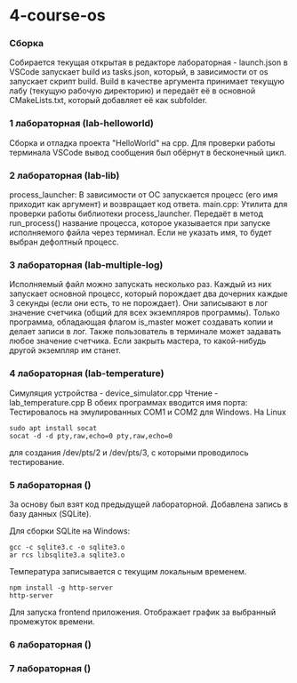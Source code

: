 # 4-course-os

### Сборка
Собирается текущая открытая в редакторе лабораторная - launch.json в VSCode запускает build из tasks.json, который, в зависимости от os запускает скрипт build.
Build в качестве аргумента принимает текущую лабу (текущую рабочую директорию) и передаёт её в основной CMakeLists.txt, который добавляет её как subfolder.

### 1 лабораторная (lab-helloworld)
Сборка и отладка проекта "HelloWorld" на cpp. Для проверки работы терминала VSCode вывод сообщения был обёрнут в бесконечный цикл.

### 2 лабораторная (lab-lib)
process_launcher:
В зависимости от ОС запускается процесс (его имя приходит как аргумент) и возвращает код ответа.
main.cpp:
Утилита для проверки работы библиотеки process_launcher. Передаёт в метод run_process() название процесса, которое указывается при запуске исполняемого файла через терминал. Если не указать имя, то будет выбран дефолтный процесс.

### 3 лабораторная (lab-multiple-log)
Исполняемый файл можно запускать несколько раз. Каждый из них запускает основной процесс, который порождает два дочерних каждые 3 секунды (если они есть, то не порождает). Они записывают в лог значение счетчика (общий для всех экземпляров программы). Только программа, обладающая флагом is_master может создавать копии и делает записи в лог.
Также пользователь в терминале может задавать любое значение счетчика. Если закрыть мастера, то какой-нибудь другой экземпляр им станет.

### 4 лабораторная (lab-temperature)
Симуляция устройства - device_simulator.cpp
Чтение - lab_temperature.cpp
В обеих программах вводится имя порта:
Тестировалось на эмулированных COM1 и COM2 для Windows.
На Linux
```
sudo apt install socat
socat -d -d pty,raw,echo=0 pty,raw,echo=0
```
для создания /dev/pts/2 и /dev/pts/3, с которыми проводилось тестирование.

### 5 лабораторная ()
За основу был взят код предыдущей лабораторной. Добавлена запись в базу данных (SQLite).

Для сборки SQLite на Windows:
```
gcc -c sqlite3.c -o sqlite3.o
ar rcs libsqlite3.a sqlite3.o
```

Температура записывается с текущим локальным временем.

```
npm install -g http-server
http-server
```
Для запуска frontend приложения. Отображает график за выбранный промежуток времени.
### 6 лабораторная ()

### 7 лабораторная ()

